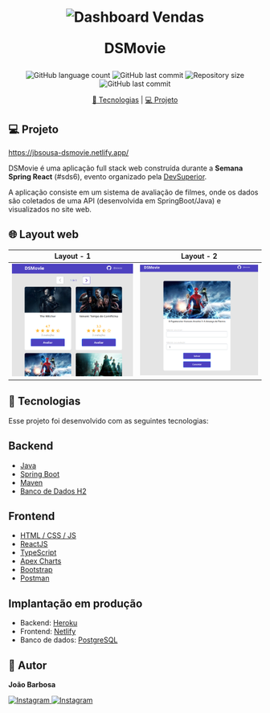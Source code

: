 <h1 align="center">
    <img alt="Dashboard Vendas" src="https://dsvendas-jbsousa.netlify.app/static/media/ds-dark.90256347.svg" width="250px" />
    <p>DSMovie</p>
</h1>

<p align="center">
   
  <img alt="GitHub language count" src="https://img.shields.io/github/languages/count/jbsousa/dsmovie">
  <img alt="GitHub last commit" src="https://img.shields.io/github/languages/top/jbsousa/dsmovie?color=red">
  <img alt="Repository size" src="https://img.shields.io/github/repo-size/jbsousa/dsmovie?color=yellow">
  <img alt="GitHub last commit" src="https://img.shields.io/github/last-commit/jbsousa/dsmovie">
</p>

<p align="center">
  <a href="#-tecnologias">🚀 Tecnologias</a> |
  <a href="#-projeto">💻 Projeto</a>
</p>

## 💻 Projeto

https://jbsousa-dsmovie.netlify.app/

DSMovie é uma aplicação full stack web construída durante a **Semana Spring React** (#sds6), evento organizado pela [DevSuperior](https://devsuperior.com "Site da DevSuperior").

A aplicação consiste em um sistema de avaliação de filmes, onde os dados são coletados de uma API (desenvolvida em SpringBoot/Java) e visualizados no site web.

## 🌐 Layout web

Layout - 1             |  Layout - 2
:-------------------------:|:-------------------------:
![Layout 1](https://github.com/jbsousa/dsmovie/blob/main/layout_1.png)  |  ![Layout 2](https://github.com/jbsousa/dsmovie/blob/main/layout_2.png)

## 🚀 Tecnologias

Esse projeto foi desenvolvido com as seguintes tecnologias:

## Backend
- [Java](https://www.java.com)
- [Spring Boot](https://spring.io/projects/spring-boot)
- [Maven](https://maven.apache.org)
- [Banco de Dados H2](https://www.h2database.com/html/main.html)
## Frontend
- [HTML / CSS / JS](#)
- [ReactJS](https://reactjs.org)
- [TypeScript](https://www.typescriptlang.org)
- [Apex Charts](https://apexcharts.com)
- [Bootstrap](https://getbootstrap.com)
- [Postman](https://www.postman.com/)
## Implantação em produção
- Backend: [Heroku](https://www.heroku.com)
- Frontend: [Netlify](https://www.netlify.com/)
- Banco de dados: [PostgreSQL](https://www.postgresql.org)

## 👨 Autor

<strong>João Barbosa</strong>

<a href="https://www.linkedin.com/in/jo%C3%A3o-barbosa-sousa">
  <img alt="Instagram" src="https://cdn-icons-png.flaticon.com/512/124/124011.png" width="30">
</a>
<a href="https://www.instagram.com/jb_ssousa/">
  <img alt="Instagram" src="https://cdn-icons-png.flaticon.com/512/733/733558.png" width="30">
</a>
